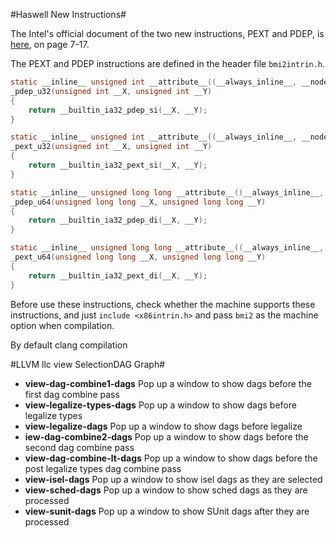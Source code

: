 #Haswell New Instructions#

The Intel's official document of the two new instructions, PEXT and
PDEP, is
[here](https://software.intel.com/sites/default/files/m/8/a/1/8/4/36945-319433-011.pdf),
on page 7-17.

The PEXT and PDEP instructions are defined in the header file
``bmi2intrin.h``.

```c
static __inline__ unsigned int __attribute__((__always_inline__, __nodebug__))
_pdep_u32(unsigned int __X, unsigned int __Y)
{
    return __builtin_ia32_pdep_si(__X, __Y);
}

static __inline__ unsigned int __attribute__((__always_inline__, __nodebug__))
_pext_u32(unsigned int __X, unsigned int __Y)
{
    return __builtin_ia32_pext_si(__X, __Y);
}

static __inline__ unsigned long long __attribute__((__always_inline__, __nodebug__))
_pdep_u64(unsigned long long __X, unsigned long long __Y)
{
    return __builtin_ia32_pdep_di(__X, __Y);
}

static __inline__ unsigned long long __attribute__((__always_inline__, __nodebug__))
_pext_u64(unsigned long long __X, unsigned long long __Y)
{
    return __builtin_ia32_pext_di(__X, __Y);
}
```

Before use these instructions, check whether the machine supports
these instructions, and just ``include <x86intrin.h>`` and pass
``bmi2`` as the machine option when compilation.


By default clang compilation 

#LLVM llc view SelectionDAG Graph#

* **view-dag-combine1-dags** Pop up a window to show dags before the first dag combine pass
* **view-legalize-types-dags** Pop up a window to show dags before legalize types
* **view-legalize-dags** Pop up a window to show dags before legalize
* **iew-dag-combine2-dags** Pop up a window to show dags before the second dag combine pass
* **view-dag-combine-lt-dags** Pop up a window to show dags before the post legalize types dag combine pass
* **view-isel-dags** Pop up a window to show isel dags as they are selected
* **view-sched-dags** Pop up a window to show sched dags as they are processed
* **view-sunit-dags** Pop up a window to show SUnit dags after they are processed

